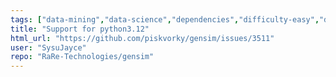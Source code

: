 ```yaml
---
tags: ["data-mining","data-science","dependencies","difficulty-easy","document-similarity","fasttext","gensim","housekeeping","information-retrieval","machine-learning","natural-language-processing","neural-network","nlp","python","reach-MEDIUM","security","testing","topic-modeling","word-embeddings","word-similarity","word2vec"]
title: "Support for python3.12"
html_url: "https://github.com/piskvorky/gensim/issues/3511"
user: "SysuJayce"
repo: "RaRe-Technologies/gensim"
---
```


